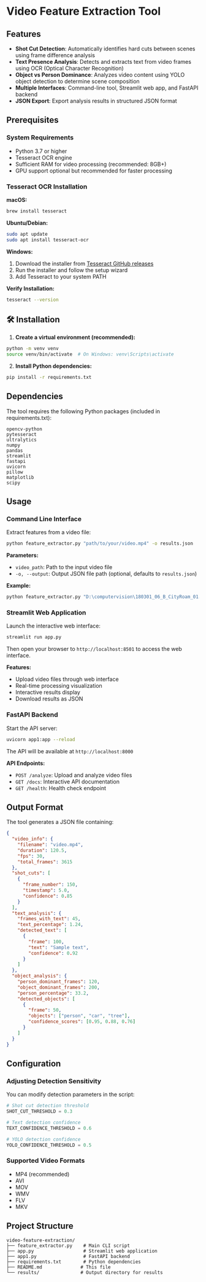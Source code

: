 # Video Feature Extraction Tool

##  Features

- **Shot Cut Detection**: Automatically identifies hard cuts between scenes using frame difference analysis
- **Text Presence Analysis**: Detects and extracts text from video frames using OCR (Optical Character Recognition)
- **Object vs Person Dominance**: Analyzes video content using YOLO object detection to determine scene composition
- **Multiple Interfaces**: Command-line tool, Streamlit web app, and FastAPI backend
- **JSON Export**: Export analysis results in structured JSON format

## Prerequisites

### System Requirements
- Python 3.7 or higher
- Tesseract OCR engine
- Sufficient RAM for video processing (recommended: 8GB+)
- GPU support optional but recommended for faster processing

### Tesseract OCR Installation

**macOS:**
```bash
brew install tesseract
```

**Ubuntu/Debian:**
```bash
sudo apt update
sudo apt install tesseract-ocr
```

**Windows:**
1. Download the installer from [Tesseract GitHub releases](https://github.com/UB-Mannheim/tesseract/wiki)
2. Run the installer and follow the setup wizard
3. Add Tesseract to your system PATH

**Verify Installation:**
```bash
tesseract --version
```

## 🛠️ Installation

1. **Create a virtual environment (recommended):**
```bash
python -m venv venv
source venv/bin/activate  # On Windows: venv\Scripts\activate
```

2. **Install Python dependencies:**
```bash
pip install -r requirements.txt
```

##  Dependencies

The tool requires the following Python packages (included in requirements.txt):

```
opencv-python
pytesseract
ultralytics
numpy
pandas
streamlit
fastapi
uvicorn
pillow
matplotlib
scipy
```

##  Usage

### Command Line Interface

Extract features from a video file:

```bash
python feature_extractor.py "path/to/your/video.mp4" -o results.json
```

**Parameters:**
- `video_path`: Path to the input video file
- `-o, --output`: Output JSON file path (optional, defaults to `results.json`)

**Example:**
```bash
python feature_extractor.py "D:\computervision\180301_06_B_CityRoam_01.mp4" -o analysis_results.json
```

### Streamlit Web Application

Launch the interactive web interface:

```bash
streamlit run app.py
```

Then open your browser to `http://localhost:8501` to access the web interface.

**Features:**
- Upload video files through web interface
- Real-time processing visualization
- Interactive results display
- Download results as JSON

### FastAPI Backend

Start the API server:

```bash
uvicorn app1:app --reload
```

The API will be available at `http://localhost:8000`

**API Endpoints:**
- `POST /analyze`: Upload and analyze video files
- `GET /docs`: Interactive API documentation
- `GET /health`: Health check endpoint

## Output Format

The tool generates a JSON file containing:

```json
{
  "video_info": {
    "filename": "video.mp4",
    "duration": 120.5,
    "fps": 30,
    "total_frames": 3615
  },
  "shot_cuts": [
    {
      "frame_number": 150,
      "timestamp": 5.0,
      "confidence": 0.85
    }
  ],
  "text_analysis": {
    "frames_with_text": 45,
    "text_percentage": 1.24,
    "detected_text": [
      {
        "frame": 100,
        "text": "Sample text",
        "confidence": 0.92
      }
    ]
  },
  "object_analysis": {
    "person_dominant_frames": 120,
    "object_dominant_frames": 200,
    "person_percentage": 33.2,
    "detected_objects": [
      {
        "frame": 50,
        "objects": ["person", "car", "tree"],
        "confidence_scores": [0.95, 0.88, 0.76]
      }
    ]
  }
}
```

## Configuration

### Adjusting Detection Sensitivity

You can modify detection parameters in the script:

```python
# Shot cut detection threshold
SHOT_CUT_THRESHOLD = 0.3

# Text detection confidence
TEXT_CONFIDENCE_THRESHOLD = 0.6

# YOLO detection confidence
YOLO_CONFIDENCE_THRESHOLD = 0.5
```

### Supported Video Formats

- MP4 (recommended)
- AVI
- MOV
- WMV
- FLV
- MKV



##  Project Structure

```
video-feature-extraction/
├── feature_extractor.py    # Main CLI script
├── app.py                  # Streamlit web application
├── app1.py                 # FastAPI backend
├── requirements.txt        # Python dependencies
├── README.md              # This file
└── results/               # Output directory for results
```

